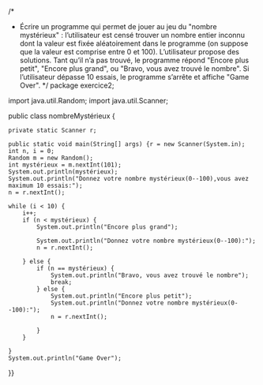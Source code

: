 /*
 * Écrire un programme qui permet de jouer au jeu du "nombre mystérieux" : l’utilisateur est censé
trouver un nombre entier inconnu dont la valeur est fixée aléatoirement dans le programme (on
suppose que la valeur est comprise entre 0 et 100). L’utilisateur propose des solutions. Tant qu’il n’a
pas trouvé, le programme répond "Encore plus petit", "Encore plus grand", ou "Bravo, vous avez
trouvé le nombre". Si l’utilisateur dépasse 10 essais, le programme s’arrête et affiche "Game Over".
*/
package exercice2;

import java.util.Random;
import java.util.Scanner;

public class nombreMystérieux {

	private static Scanner r;

	public static void main(String[] args) {r = new Scanner(System.in);
    int n, i = 0;
    Random m = new Random();
    int mystérieux = m.nextInt(101);
    System.out.println(mystérieux);
    System.out.println("Donnez votre nombre mystérieux(0--100),vous avez maximum 10 essais:");
    n = r.nextInt();

    while (i < 10) {
        i++;
        if (n < mystérieux) {
            System.out.println("Encore plus grand");

            System.out.println("Donnez votre nombre mystérieux(0--100):");
            n = r.nextInt();

        } else {
            if (n == mystérieux) {
                System.out.println("Bravo, vous avez trouvé le nombre");
                break;
            } else {
                System.out.println("Encore plus petit");
                System.out.println("Donnez votre nombre mystérieux(0--100):");
                n = r.nextInt();

            }
        }

    }
    System.out.println("Game Over");
}}
